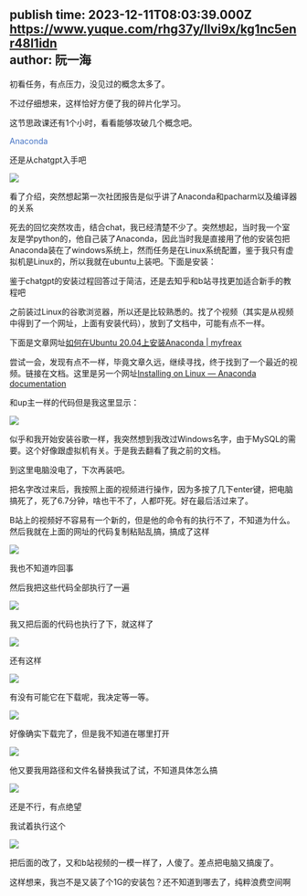 publish time: 2023-12-11T08:03:39.000Z  
https://www.yuque.com/rhg37y/llvi9x/kg1nc5enr48l1idn  
author: 阮一海  
---
初看任务，有点压力，没见过的概念太多了。

不过仔细想来，这样恰好方便了我的碎片化学习。

这节思政课还有1个小时，看看能够攻破几个概念吧。

<font style="color:#4472C4;">Anaconda</font>

还是从chatgpt入手吧

![](https://cdn.nlark.com/yuque/0/2023/png/38709574/1702281813505-7da73d63-e5d9-4dec-8122-e474c7c3805a.png)



看了介绍，突然想起第一次社团报告是似乎讲了Anaconda和pacharm以及编译器的关系

死去的回忆突然攻击，结合chat，我已经清楚不少了。突然想起，当时我一个室友是学python的，他自己装了Anaconda，因此当时我是直接用了他的安装包把Anaconda装在了windows系统上，然而任务是在Linux系统配置，鉴于我只有虚拟机是Linux的，所以我就在ubuntu上装吧。下面是安装：

鉴于chatgpt的安装过程回答过于简洁，还是去知乎和b站寻找更加适合新手的教程吧

之前装过Linux的谷歌浏览器，所以还是比较熟悉的。找了个视频（其实是从视频中得到了一个网址，上面有安装代码），放到了文档中，可能有点不一样。 

下面是文章网址[如何在Ubuntu 20.04上安装Anaconda | myfreax](https://www.myfreax.com/how-to-install-anaconda-on-ubuntu-20-04/)

尝试一会，发现有点不一样，毕竟文章久远，继续寻找，终于找到了一个最近的视频。链接在文档。这里是另一个网址[Installing on Linux — Anaconda documentation](https://docs.anaconda.com/free/anaconda/install/linux/#prerequisites)

和up主一样的代码但是我这里显示：

![](https://cdn.nlark.com/yuque/0/2023/png/38709574/1702281813887-597338ee-f7c5-4926-84a7-a38d38da343d.png)

似乎和我开始安装谷歌一样，我突然想到我改过Windows名字，由于MySQL的需要。这个好像跟虚拟机有关。于是我去翻看了我之前的文档。

到这里电脑没电了，下次再装吧。



把名字改过来后，我按照上面的视频进行操作，因为多按了几下enter键，把电脑搞死了，死了6.7分钟，啥也干不了，人都吓死。好在最后活过来了。



B站上的视频好不容易有一个新的，但是他的命令有的执行不了，不知道为什么。然后我就在上面的网址的代码复制粘贴乱搞，搞成了这样

![](https://cdn.nlark.com/yuque/0/2023/png/38709574/1702281814373-9db18535-1df0-4477-8a39-c5e02639f3a4.png)

我也不知道咋回事

然后我把这些代码全部执行了一遍

![](https://cdn.nlark.com/yuque/0/2023/png/38709574/1702281815323-860bbe6d-531f-4065-8704-9896150c5579.png)

我又把后面的代码也执行了下，就这样了

![](https://cdn.nlark.com/yuque/0/2023/png/38709574/1702281815754-db97cbe1-0823-4010-b687-15963bfa96ea.png)

还有这样

![](https://cdn.nlark.com/yuque/0/2023/png/38709574/1702281816352-a8181e35-da56-40e5-ba44-99e3f2964fca.png)

有没有可能它在下载呢，我决定等一等。

![](https://cdn.nlark.com/yuque/0/2023/png/38709574/1702281816788-5af1b925-554f-4148-b0f7-92a7959d5045.png)

好像确实下载完了，但是我不知道在哪里打开

![](https://cdn.nlark.com/yuque/0/2023/png/38709574/1702281817090-2553c583-2ec0-464b-ae3f-610c3c1b2b90.png)

他又要我用路径和文件名替换我试了试，不知道具体怎么搞

![](https://cdn.nlark.com/yuque/0/2023/png/38709574/1702281817448-8e475740-7696-4024-a644-4e8b0896d13b.png)

还是不行，有点绝望

我试着执行这个

![](https://cdn.nlark.com/yuque/0/2023/png/38709574/1702281817872-87a703a7-7466-4f09-a237-eddf58d7d98a.png)

把后面的改了，又和b站视频的一模一样了，人傻了。差点把电脑又搞废了。

这样想来，我岂不是又装了个1G的安装包？还不知道到哪去了，纯粹浪费空间啊

